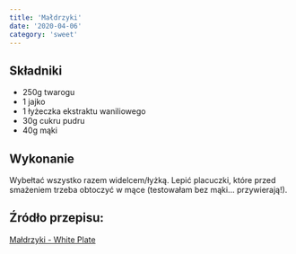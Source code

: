 ```yaml
---
title: 'Małdrzyki'
date: '2020-04-06'
category: 'sweet'
---
```


## Składniki

- 250g twarogu
- 1 jajko
- 1 łyżeczka ekstraktu waniliowego
- 30g cukru pudru
- 40g mąki

## Wykonanie

Wybełtać wszystko razem widelcem/łyżką. Lepić placuczki, które przed smażeniem trzeba obtoczyć w mące (testowałam bez mąki... przywierają!).

## Źródło przepisu:

[Małdrzyki - White Plate](http://whiteplate.com/2013/12/maldrzyki/)
